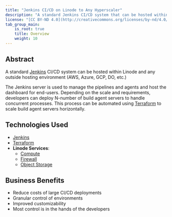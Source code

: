 ```yaml
---
title: "Jenkins CI/CD on Linode to Any Hyperscaler"
description: "A standard Jenkins CI/CD system that can be hosted within Linode and any outside hosting environment"
license: "[CC BY-ND 4.0](http://creativecommons.org/licenses/by-nd/4.0/)"
tab_group_main:
    is_root: true
    title: Overview
    weight: 10
---
```


## Abstract
A standard [Jenkins](https://www.jenkins.io/) CI/CD system can be hosted within Linode and any outside hosting environment (AWS, Azure, GCP, DO, etc.)

The Jenkins server is used to manage the pipelines and agents and host the dashboard for end-users. Depending on the scale and requirements, developers can deploy N-number of build agent servers to handle concurrent processes. This process can be automated using [Terraform](https://www.terraform.io/) to scale build agent servers horizontally.

## Technologies Used
- [Jenkins](https://www.jenkins.io/)
- [Terraform](https://www.terraform.io/)
- **Linode Services**:
    - [Compute](https://www.linode.com/docs/products/compute/dedicated-cpu/)
    - [Firewall](https://www.linode.com/docs/products/networking/cloud-firewall/)
    - [Object Storage](https://www.linode.com/docs/products/storage/object-storage/)

## Business Benefits
- Reduce costs of large CI/CD deployments
- Granular control of environments
- Improved customizability
- Most control is in the hands of the developers